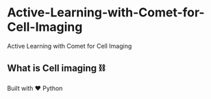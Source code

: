 # Active-Learning-with-Comet-for-Cell-Imaging
Active Learning with Comet for Cell Imaging

## What is Cell imaging ⛓



Built with ❤ Python
